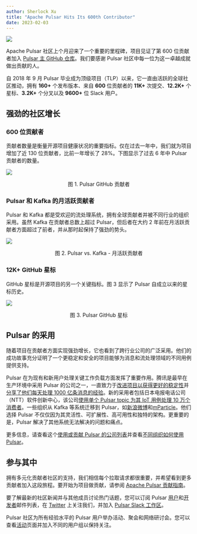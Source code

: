```yaml
---
author: Sherlock Xu
title: "Apache Pulsar Hits Its 600th Contributor"
date: 2023-02-03
---
```


![](/img/apache-pulsar-hits-its-600th-contributor.png)

Apache Pulsar 社区上个月迎来了一个重要的里程碑，项目见证了第 600 位贡献者加入 [Pulsar 主 GitHub 仓库](https://github.com/apache/pulsar)。我们要感谢 Pulsar 社区中每一位为这一卓越成就做出贡献的人。

<!--truncate-->

自 2018 年 9 月 Pulsar 毕业成为顶级项目（TLP）以来，它一直由活跃的全球社区推动，拥有 **160+** 个发布版本、来自 **600** 位贡献者的 **11K+** 次提交、**12.2K+** 个星标、**3.2K+** 个分叉以及 **9600+** 位 Slack 用户。

## 强劲的社区增长

### 600 位贡献者

贡献者数量是衡量开源项目健康状况的重要指标。仅在过去一年中，我们就为项目增加了近 130 位贡献者，比前一年增长了 28%。下图显示了过去 6 年中 Pulsar 贡献者的数量。

![](/img/pulsar-total-contributors-202301.jpg)

<center>图 1. Pulsar GitHub 贡献者</center>

### Pulsar 和 Kafka 的月活跃贡献者

Pulsar 和 Kafka 都是受欢迎的流处理系统，拥有全球贡献者并被不同行业的组织采用。虽然 Kafka 在贡献者总数上超过 Pulsar，但后者在大约 2 年前在月活跃贡献者方面超过了前者，并从那时起保持了强劲的势头。

![](/img/pulsar-kafka-monthly-active-contributors-202301.jpg)

<center>图 2. Pulsar vs. Kafka - 月活跃贡献者</center>

### 12K+ GitHub 星标

GitHub 星标是开源项目的另一个关键指标。图 3 显示了 Pulsar 自成立以来的星标历史。

![](/img/pulsar-github-star-history-202301.png)

<center>图 3. Pulsar GitHub 星标</center>

## Pulsar 的采用

随着项目在贡献者方面实现强劲增长，它也看到了跨行业公司的广泛采用。他们的成功故事充分证明了一个更稳定和安全的项目能够为消息和流处理领域的不同用例提供支持。

Pulsar 在为现有和新用户处理关键工作负载方面发挥了重要作用。腾讯是最早在生产环境中采用 Pulsar 的公司之一，一直致力于[改进项目以获得更好的稳定性](https://streamnative.io/blog/600k-topics-per-cluster-stability-optimization-apache-pulsar-tencent-cloud)并[分享了他们每天处理 1000 亿条消息的经验](https://streamnative.io/blog/client-optimization-how-tencent-maintains-apache-pulsar-clusters-100-billion-messages-daily)。新的采用者包括日本电报电话公司（NTT）软件创新中心，该公司[使用单个 Pulsar topic 为其 IoT 用例处理 10 万个消费者](https://streamnative.io/blog/handling-100k-consumers-with-one-pulsar-topic)。一些组织从 Kafka 等系统迁移到 Pulsar，如[新浪微博](https://streamnative.io/success-stories/sina-weibo)和[mParticle](https://www.mparticle.com/blog/apache-pulsar-migration/)。他们选择 Pulsar 不仅仅因为其灵活性、可扩展性、高可用性和独特的架构。更重要的是，Pulsar 解决了其他系统无法解决的问题和痛点。

更多信息，请查看这个[使用或贡献 Pulsar 的公司列表](pathname:///powered-by/)并查看[不同组织如何使用 Pulsar](pathname:///case-studies/)。

## 参与其中

拥有多元化贡献者社区的支持，我们相信每个拉取请求都很重要，并希望看到更多贡献者加入这段旅程。要开始为项目做贡献，请参阅 [Apache Pulsar 贡献指南](pathname:///contribute/)。

要了解最新的社区新闻并与其他成员讨论热门话题，您可以订阅 Pulsar [用户](mailto:users-subscribe@pulsar.apache.org)和[开发者](mailto:dev-subscribe@pulsar.apache.org)邮件列表，在 [Twitter](https://twitter.com/apache_pulsar) 上关注我们，并加入 [Pulsar Slack 工作区](https://communityinviter.com/apps/apache-pulsar/apache-pulsar)。

Pulsar 社区为所有经验水平的 Pulsar 用户举办活动、聚会和网络研讨会。您可以查看[活动](pathname:///events/)页面并加入不同的用户组以保持关注。